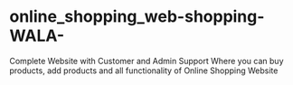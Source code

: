 # online_shopping_web-shopping-WALA-
Complete Website with Customer and Admin Support Where you can buy products, add products and all functionality of Online Shopping Website
